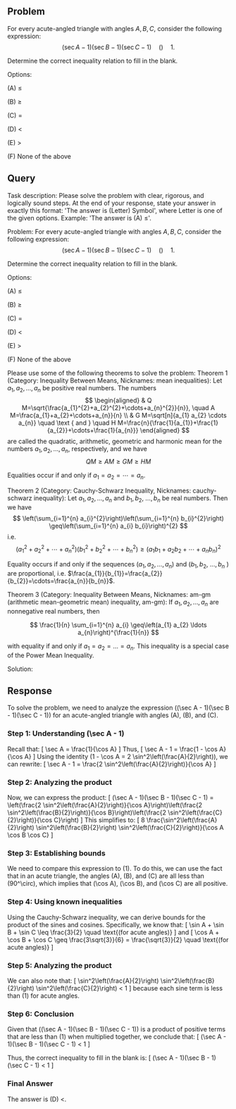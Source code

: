 ## Problem

For every acute-angled triangle with angles $A, B, C$, consider the following expression:
$$
(\sec A - 1)(\sec B - 1)(\sec C - 1) \quad () \quad 1.
$$

Determine the correct inequality relation to fill in the blank.

Options:

(A) $\leq$ 

(B) $\geq$

(C) $=$ 

(D) $<$

(E) $>$

(F) None of the above

## Query

Task description: Please solve the problem with clear, rigorous, and logically sound steps. At the end of your response, state your answer in exactly this format: 'The answer is (Letter) Symbol', where Letter is one of the given options. Example: 'The answer is (A) $\leq$'.

Problem: For every acute-angled triangle with angles $A, B, C$, consider the following expression:
$$
(\sec A - 1)(\sec B - 1)(\sec C - 1) \quad () \quad 1.
$$

Determine the correct inequality relation to fill in the blank.

Options:

(A) $\leq$ 

(B) $\geq$

(C) $=$ 

(D) $<$

(E) $>$

(F) None of the above

Please use some of the following theorems to solve the problem:
Theorem 1 (Category: Inequality Between Means, Nicknames: mean inequalities): Let $a_{1}, a_{2}, \ldots, a_{n}$ be positive real numbers. The numbers
$$
\begin{aligned}
& Q M=\sqrt{\frac{a_{1}^{2}+a_{2}^{2}+\cdots+a_{n}^{2}}{n}}, \quad A M=\frac{a_{1}+a_{2}+\cdots+a_{n}}{n} \\
& G M=\sqrt[n]{a_{1} a_{2} \cdots a_{n}} \quad \text { and } \quad H M=\frac{n}{\frac{1}{a_{1}}+\frac{1}{a_{2}}+\cdots+\frac{1}{a_{n}}}
\end{aligned}
$$
are called the quadratic, arithmetic, geometric and harmonic mean for the numbers $a_{1}, a_{2}, \ldots, a_{n}$, respectively, and we have
$$
Q M \geq A M \geq G M \geq H M
$$

Equalities occur if and only if $a_{1}=a_{2}=\cdots=a_{n}$.

Theorem 2 (Category: Cauchy-Schwarz Inequality, Nicknames: cauchy-schwarz inequality): Let $a_{1}, a_{2}, \ldots, a_{n}$ and $b_{1}, b_{2}$, $\ldots, b_{n}$ be real numbers. Then we have
$$
\left(\sum_{i=1}^{n} a_{i}^{2}\right)\left(\sum_{i=1}^{n} b_{i}^{2}\right) \geq\left(\sum_{i=1}^{n} a_{i} b_{i}\right)^{2}
$$
i.e.
$$
\left(a_{1}^{2}+a_{2}^{2}+\cdots+a_{n}^{2}\right)\left(b_{1}^{2}+b_{2}^{2}+\cdots+b_{n}^{2}\right) \geq\left(a_{1} b_{1}+a_{2} b_{2}+\cdots+a_{n} b_{n}\right)^{2}
$$

Equality occurs if and only if the sequences $\left(a_{1}, a_{2}, \ldots, a_{n}\right)$ and $\left(b_{1}, b_{2}\right.$, $\ldots, b_{n}$ ) are proportional, i.e. $\frac{a_{1}}{b_{1}}=\frac{a_{2}}{b_{2}}=\cdots=\frac{a_{n}}{b_{n}}$.

Theorem 3 (Category: Inequality Between Means, Nicknames: am-gm (arithmetic mean-geometric mean) inequality, am-gm): If $a_{1}, a_{2}, \ldots, a_{n}$ are nonnegative real numbers, then

$$
\frac{1}{n} \sum_{i=1}^{n} a_{i} \geq\left(a_{1} a_{2} \ldots a_{n}\right)^{\frac{1}{n}}
$$

with equality if and only if $a_{1}=a_{2}=\ldots=a_{n}$. This inequality is a special case of the Power Mean Inequality.

Solution:

## Response

To solve the problem, we need to analyze the expression \((\sec A - 1)(\sec B - 1)(\sec C - 1)\) for an acute-angled triangle with angles \(A\), \(B\), and \(C\).

### Step 1: Understanding \(\sec A - 1\)

Recall that:
\[
\sec A = \frac{1}{\cos A}
\]
Thus,
\[
\sec A - 1 = \frac{1 - \cos A}{\cos A}
\]
Using the identity \(1 - \cos A = 2 \sin^2\left(\frac{A}{2}\right)\), we can rewrite:
\[
\sec A - 1 = \frac{2 \sin^2\left(\frac{A}{2}\right)}{\cos A}
\]

### Step 2: Analyzing the product

Now, we can express the product:
\[
(\sec A - 1)(\sec B - 1)(\sec C - 1) = \left(\frac{2 \sin^2\left(\frac{A}{2}\right)}{\cos A}\right)\left(\frac{2 \sin^2\left(\frac{B}{2}\right)}{\cos B}\right)\left(\frac{2 \sin^2\left(\frac{C}{2}\right)}{\cos C}\right)
\]
This simplifies to:
\[
8 \frac{\sin^2\left(\frac{A}{2}\right) \sin^2\left(\frac{B}{2}\right) \sin^2\left(\frac{C}{2}\right)}{\cos A \cos B \cos C}
\]

### Step 3: Establishing bounds

We need to compare this expression to \(1\). To do this, we can use the fact that in an acute triangle, the angles \(A\), \(B\), and \(C\) are all less than \(90^\circ\), which implies that \(\cos A\), \(\cos B\), and \(\cos C\) are all positive.

### Step 4: Using known inequalities

Using the Cauchy-Schwarz inequality, we can derive bounds for the product of the sines and cosines. Specifically, we know that:
\[
\sin A + \sin B + \sin C \leq \frac{3}{2} \quad \text{(for acute angles)}
\]
and
\[
\cos A + \cos B + \cos C \geq \frac{3\sqrt{3}}{6} = \frac{\sqrt{3}}{2} \quad \text{(for acute angles)}
\]

### Step 5: Analyzing the product

We can also note that:
\[
\sin^2\left(\frac{A}{2}\right) \sin^2\left(\frac{B}{2}\right) \sin^2\left(\frac{C}{2}\right) < 1
\]
because each sine term is less than \(1\) for acute angles.

### Step 6: Conclusion

Given that \((\sec A - 1)(\sec B - 1)(\sec C - 1)\) is a product of positive terms that are less than \(1\) when multiplied together, we conclude that:
\[
(\sec A - 1)(\sec B - 1)(\sec C - 1) < 1
\]

Thus, the correct inequality to fill in the blank is:
\[
(\sec A - 1)(\sec B - 1)(\sec C - 1) < 1
\]

### Final Answer

The answer is (D) $<$.